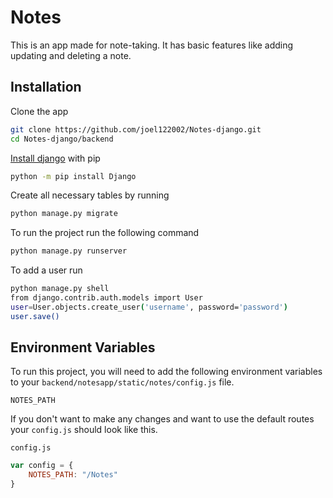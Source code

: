 
# Notes

This is an app made for note-taking. It has basic features like adding updating and deleting a note.

## Installation
Clone the app

```bash
git clone https://github.com/joel122002/Notes-django.git
cd Notes-django/backend
```

[Install django](https://docs.djangoproject.com/en/4.0/topics/install/#s-installing-an-official-release-with-pip) with pip

```bash
python -m pip install Django
```

Create all necessary tables by running 
```bash
python manage.py migrate
```

To run the project run the following command
```bash
python manage.py runserver
```


To add a user run
```bash
python manage.py shell
from django.contrib.auth.models import User
user=User.objects.create_user('username', password='password')
user.save()
```
## Environment Variables

To run this project, you will need to add the following environment variables to your `backend/notesapp/static/notes/config.js` file.

`NOTES_PATH`

If you don't want to make any changes and want to use the default routes your `config.js` should look like this.

`config.js`
```js
var config = {
    NOTES_PATH: "/Notes"
}
```


